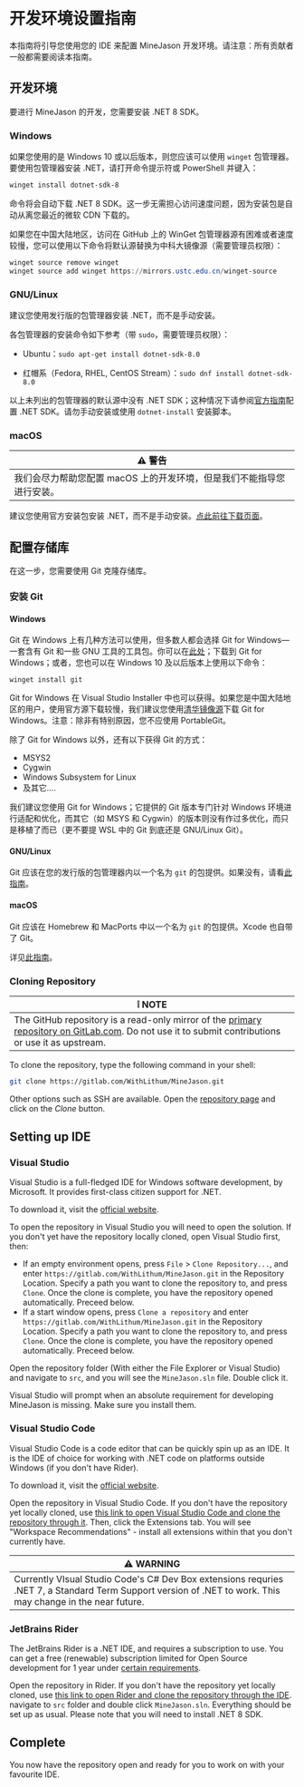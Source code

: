 # 开发环境设置指南

本指南将引导您使用您的 IDE 来配置 MineJason 开发环境。请注意：所有贡献者一般都需要阅读本指南。

## 开发环境

要进行 MineJason 的开发，您需要安装 .NET 8 SDK。

### Windows

如果您使用的是 Windows 10 或以后版本，则您应该可以使用 `winget` 包管理器。要使用包管理器安装 .NET，请打开命令提示符或 PowerShell 并键入：

```powershell
winget install dotnet-sdk-8
```

命令将会自动下载 .NET 8 SDK。这一步无需担心访问速度问题，因为安装包是自动从离您最近的微软 CDN 下载的。

如果您在中国大陆地区，访问在 GitHub 上的 WinGet 包管理器源有困难或者速度较慢，您可以使用以下命令将默认源替换为中科大镜像源（需要管理员权限）：

```powershell
winget source remove winget
winget source add winget https://mirrors.ustc.edu.cn/winget-source
```

### GNU/Linux

建议您使用发行版的包管理器安装 .NET，而不是手动安装。

各包管理器的安装命令如下参考（带 `sudo`，需要管理员权限）：

- Ubuntu：`sudo apt-get install dotnet-sdk-8.0`

- 红帽系（Fedora, RHEL, CentOS Stream）：`sudo dnf install dotnet-sdk-8.0`

以上未列出的包管理器的默认源中没有 .NET SDK；这种情况下请参阅[官方指南](https://learn.microsoft.com/zh-cn/dotnet/core/install/linux)配置 .NET SDK。请勿手动安装或使用 `dotnet-install` 安装脚本。

### macOS

| :warning: 警告                           |
| -------------------------------------- |
| 我们会尽力帮助您配置 macOS 上的开发环境，但是我们不能指导您进行安装。 |

建议您使用官方安装包安装 .NET，而不是手动安装。[点此前往下载页面](https://dotnet.microsoft.com/zh-cn/download/dotnet/8.0)。

## 配置存储库

在这一步，您需要使用 Git 克隆存储库。

### 安装 Git

#### Windows

Git 在 Windows 上有几种方法可以使用，但多数人都会选择 Git for Windows—一套含有 Git 和一些 GNU 工具的工具包。你可以在[此处](https://gitforwindows.org)；下载到 Git for Windows；或者，您也可以在 Windows 10 及以后版本上使用以下命令：

```batch
winget install git
```

Git for Windows 在 Visual Studio Installer 中也可以获得。如果您是中国大陆地区的用户，使用官方源下载较慢，我们建议您使用[清华镜像源](https://mirrors.tuna.tsinghua.edu.cn/github-release/git-for-windows/git/LatestRelease/)下载 Git for Windows。注意：除非有特别原因，您不应使用 PortableGit。

除了 Git for Windows 以外，还有以下获得 Git 的方式：

- MSYS2
- Cygwin
- Windows Subsystem for Linux
- 及其它....

我们建议您使用 Git for Windows；它提供的 Git 版本专门针对 Windows 环境进行适配和优化，而其它（如 MSYS 和 Cygwin）的版本则没有作过多优化，而只是移植了而已（更不要提 WSL 中的 Git 到底还是 GNU/Linux Git）。

#### GNU/Linux

Git 应该在您的发行版的包管理器内以一个名为 `git` 的包提供。如果没有，请看[此指南](https://git-scm.com/download/linux)。

#### macOS

Git 应该在 Homebrew 和 MacPorts 中以一个名为 `git` 的包提供。Xcode 也自带了 Git。

详见[此指南](https://git-scm.com/download/mac)。

### Cloning Repository

| ❕ NOTE                                                                                                                                                                                       |
|----------------------------------------------------------------------------------------------------------------------------------------------------------------------------------------------|
| The GitHub repository is a read-only mirror of the [primary repository on GitLab.com](https://gitlab.com/WithLithum/MineJason). Do not use it to submit contributions or use it as upstream. |

To clone the repository, type the following command in your shell:

```bash
git clone https://gitlab.com/WithLithum/MineJason.git
```

Other options such as SSH are available. Open the [repository page](https://gitlab.com/WithLithum/MineJason) and click on the *Clone* button.

## Setting up IDE

### Visual Studio

Visual Studio is a full-fledged IDE for Windows software development, by Microsoft. It provides first-class citizen support for .NET.

To download it, visit the [official website](https://visualstudio.com).

To open the repository in Visual Studio you will need to open the solution. If you don't yet have the repository locally cloned, open Visual Studio first, then:

- If an empty environment opens, press `File` > `Clone Repository...`, and enter `https://gitlab.com/WithLithum/MineJason.git` in the Repository Location. Specify a path you want to clone the repository to, and press `Clone`. Once the clone is complete, you have the repository opened automatically. Preceed below.
- If a start window opens, press `Clone a repository` and enter `https://gitlab.com/WithLithum/MineJason.git` in the Repository Location. Specify a path you want to clone the repository to, and press `Clone`. Once the clone is complete, you have the repository opened automatically. Preceed below.

Open the repository folder (With either the File Explorer or Visual Studio) and navigate to `src`, and you will see the `MineJason.sln` file. Double click it.

Visual Studio will prompt when an absolute requirement for developing MineJason is missing. Make sure you install them.

### Visual Studio Code

Visual Studio Code is a code editor that can be quickly spin up as an IDE. It is the IDE of choice for working with .NET code on platforms outside Windows (if you don't have Rider).

To download it, visit the [official website](https://code.visualstudio.com/).

Open the repository in Visual Studio Code. If you don't have the repository yet locally cloned, use [this link to open Visual Studio Code and clone the repository through it](vscode://vscode.git/clone?url=https%3A%2F%2Fgitlab.com%2FWithLithum%2FMineJason.git). Then, click the Extensions tab. You will see "Workspace Recommendations" - install all extensions within that you don't currently have.

| :warning: WARNING                                                                                                                                          |
| ---------------------------------------------------------------------------------------------------------------------------------------------------------- |
| Currently VIsual Studio Code's C# Dev Box extensions requries .NET 7, a Standard Term Support version of .NET to work. This may change in the near future. |

### JetBrains Rider

The JetBrains Rider is a .NET IDE, and requires a subscription to use. You can get a free (renewable) subscription limited for Open Source development for 1 year under [certain requirements](https://www.jetbrains.com/community/opensource/#support).

Open the repository in Rider. If you don't have the repository yet locally cloned, use [this link to open Rider and clone the repository through the IDE](jetbrains://rider/checkout/git?idea.required.plugins.id=Git4Idea&checkout.repo=https%3A%2F%2Fgitlab.com%2FWithLithum%2FMineJason.git). navigate to `src` folder and double click `MineJason.sln`. Everything should be set up as usual. Please note that you will need to install .NET 8 SDK.

## Complete

You now have the repository open and ready for you to work on with your favourite IDE.
